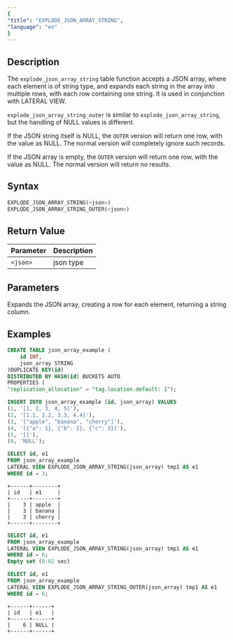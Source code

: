 ```yaml
---
{
"title": "EXPLODE_JSON_ARRAY_STRING",
"language": "en"
}
---
```


<!--
Licensed to the Apache Software Foundation (ASF) under one
or more contributor license agreements.  See the NOTICE file
distributed with this work for additional information
regarding copyright ownership.  The ASF licenses this file
to you under the Apache License, Version 2.0 (the
"License"); you may not use this file except in compliance
with the License.  You may obtain a copy of the License at

  http://www.apache.org/licenses/LICENSE-2.0

Unless required by applicable law or agreed to in writing,
software distributed under the License is distributed on an
"AS IS" BASIS, WITHOUT WARRANTIES OR CONDITIONS OF ANY
KIND, either express or implied.  See the License for the
specific language governing permissions and limitations
under the License.
-->

## Description

The `explode_json_array_string` table function accepts a JSON array, where each element is of string type, and expands each string in the array into multiple rows, with each row containing one string. It is used in conjunction with LATERAL VIEW.

`explode_json_array_string_outer` is similar to `explode_json_array_string`, but the handling of NULL values is different.

If the JSON string itself is NULL, the `OUTER` version will return one row, with the value as NULL. The normal version will completely ignore such records.

If the JSON array is empty, the `OUTER` version will return one row, with the value as NULL. The normal version will return no results.

## Syntax
```sql
EXPLODE_JSON_ARRAY_STRING(<json>)
EXPLODE_JSON_ARRAY_STRING_OUTER(<json>)
```

## Return Value

| Parameter | Description |
| -- | -- |
| `<json>` | json type |

## Parameters

Expands the JSON array, creating a row for each element, returning a string column.

## Examples

```sql
CREATE TABLE json_array_example (
    id INT,
    json_array STRING
)DUPLICATE KEY(id)
DISTRIBUTED BY HASH(id) BUCKETS AUTO
PROPERTIES (
"replication_allocation" = "tag.location.default: 1");
```

```sql
INSERT INTO json_array_example (id, json_array) VALUES
(1, '[1, 2, 3, 4, 5]'),
(2, '[1.1, 2.2, 3.3, 4.4]'),
(3, '["apple", "banana", "cherry"]'),
(4, '[{"a": 1}, {"b": 2}, {"c": 3}]'),
(5, '[]'),
(6, 'NULL');
```

```sql
SELECT id, e1
FROM json_array_example
LATERAL VIEW EXPLODE_JSON_ARRAY_STRING(json_array) tmp1 AS e1
WHERE id = 3;
```

```text
+------+--------+
| id   | e1     |
+------+--------+
|    3 | apple  |
|    3 | banana |
|    3 | cherry |
+------+--------+
```

```sql
SELECT id, e1
FROM json_array_example
LATERAL VIEW EXPLODE_JSON_ARRAY_STRING(json_array) tmp1 AS e1
WHERE id = 6;
Empty set (0.02 sec)
```

```sql
SELECT id, e1
FROM json_array_example
LATERAL VIEW EXPLODE_JSON_ARRAY_STRING_OUTER(json_array) tmp1 AS e1
WHERE id = 6;
```

```text
+------+------+
| id   | e1   |
+------+------+
|    6 | NULL |
+------+------+
```